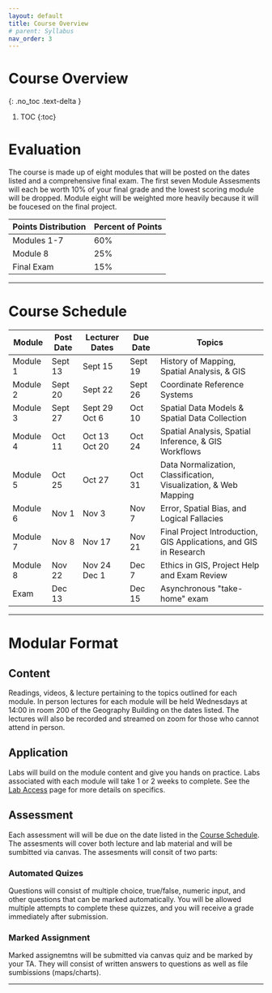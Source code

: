 ```yaml
---
layout: default
title: Course Overview
# parent: Syllabus
nav_order: 3
---
```


# Course Overview
{: .no_toc .text-delta }

1. TOC
{:toc}

# Evaluation

The course is made up of eight modules that will be posted on the dates listed and a comprehensive final exam.  The first seven Module Assesments will each be worth 10% of your final grade and the lowest scoring module will be dropped.  Module eight will be weighted more heavily because it will be foucesed on the final project.

| Points Distribution | Percent of Points |
|---------------------|-------------------|
| Modules 1-7         | 60%               |
| Module 8            | 25%               |
| Final Exam          | 15%               |

---

# Course Schedule

|Module  |Post Date| Lecturer Dates |Due Date|                             Topics                              |
|--------|---------|----------------|--------|-----------------------------------------------------------------|
|Module 1|Sept 13  |Sept 15         |Sept 19 |History of Mapping, Spatial Analysis, & GIS                      |
|Module 2|Sept 20  |Sept 22         |Sept 26 |Coordinate Reference Systems                                     |
|Module 3|Sept 27  |Sept 29<br>Oct 6|Oct 10  |Spatial Data Models & Spatial Data Collection                    |
|Module 4|Oct 11   |Oct 13<br>Oct 20|Oct 24  |Spatial Analysis, Spatial Inference, & GIS Workflows             |
|Module 5|Oct 25   |Oct 27          |Oct 31  |Data Normalization, Classification, Visualization, & Web Mapping |
|Module 6|Nov 1    |Nov 3           |Nov 7   |Error, Spatial Bias, and Logical Fallacies                       |
|Module 7|Nov 8    |Nov 17          |Nov 21  |Final Project Introduction, GIS Applications, and GIS in Research|
|Module 8|Nov 22   |Nov 24<br>Dec 1 |Dec 7   |Ethics in GIS, Project Help and Exam Review                      |
|Exam    |Dec 13   |                |Dec 15  |Asynchronous "take-home" exam                                    |
  
---

# Modular Format

## Content

Readings, videos, & lecture pertaining to the topics outlined for each module.  In person lectures for each module will be held Wednesdays at 14:00 in room 200 of the Geography Building on the dates listed.  The lectures will also be recorded and streamed on zoom for those who cannot attend in person.

## Application

Labs will build on the module content and give you hands on practice.  Labs associated with each module will take 1 or 2 weeks to complete.  See the [Lab Access](/Labs.md) page for more details on specifics. 

## Assessment

Each assessment will will be due on the date listed in the [Course Schedule](#course-schedule).  The assesments will cover both lecture and lab material and will be sumbitted via canvas.  The assesments will consit of two parts:

### Automated Quizes

Questions will consist of multiple choice, true/false, numeric input, and other questions that can be marked automatically.  You will be allowed multiple attempts to complete these quizzes, and you will receive a grade immediately after submission.  

### Marked Assignment

Marked assignemtns will be submitted via canvas quiz and be marked by your TA.  They will consist of written answers to questions as well as file sumbissions (maps/charts).

---